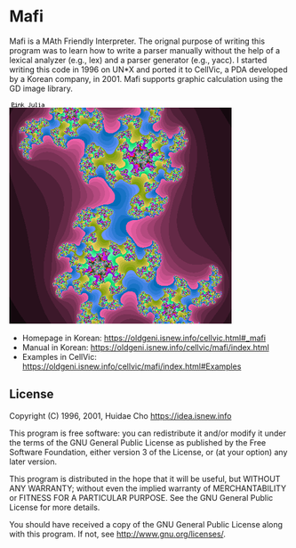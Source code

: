 # Mafi

Mafi is a MAth Friendly Interpreter. The orignal purpose of writing this program was to learn how to write a parser manually without the help of a lexical analyzer (e.g., lex) and a parser generator (e.g., yacc). I started writing this code in 1996 on UN*X and ported it to CellVic, a PDA developed by a Korean company, in 2001. Mafi supports graphic calculation using the GD image library.

![Pink Julia](pink_julia.png "Pink Julia")

* Homepage in Korean: https://oldgeni.isnew.info/cellvic.html#_mafi
* Manual in Korean: https://oldgeni.isnew.info/cellvic/mafi/index.html
* Examples in CellVic: https://oldgeni.isnew.info/cellvic/mafi/index.html#Examples

## License

Copyright (C) 1996, 2001, Huidae Cho <https://idea.isnew.info>

This program is free software: you can redistribute it and/or modify it under the terms of the GNU General Public License as published by the Free Software Foundation, either version 3 of the License, or (at your option) any later version.

This program is distributed in the hope that it will be useful, but WITHOUT ANY WARRANTY; without even the implied warranty of MERCHANTABILITY or FITNESS FOR A PARTICULAR PURPOSE. See the GNU General Public License for more details.

You should have received a copy of the GNU General Public License along with this program. If not, see <http://www.gnu.org/licenses/>.
